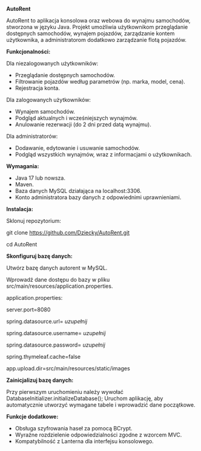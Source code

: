 **AutoRent**

AutoRent to aplikacja konsolowa oraz webowa do wynajmu samochodów, stworzona w języku Java. Projekt umożliwia użytkownikom przeglądanie dostępnych samochodów, wynajem pojazdów, zarządzanie kontem użytkownika, a administratorom dodatkowo zarządzanie flotą pojazdów.

**Funkcjonalności:**

Dla niezalogowanych użytkowników:
 - Przeglądanie dostępnych samochodów.
 - Filtrowanie pojazdów według parametrów (np. marka, model, cena).
 - Rejestracja konta.

Dla zalogowanych użytkowników:
 - Wynajem samochodów.
 - Podgląd aktualnych i wcześniejszych wynajmów.
 - Anulowanie rezerwacji (do 2 dni przed datą wynajmu).

Dla administratorów:
 - Dodawanie, edytowanie i usuwanie samochodów.
 - Podgląd wszystkich wynajmów, wraz z informacjami o użytkownikach.

**Wymagania:**
 - Java 17 lub nowsza.
 - Maven.
 - Baza danych MySQL działająca na localhost:3306.
 - Konto administratora bazy danych z odpowiednimi uprawnieniami.

**Instalacja:**

Sklonuj repozytorium:

  git clone https://github.com/Dziecky/AutoRent.git
  
  cd AutoRent

**Skonfiguruj bazę danych:**

 Utwórz bazę danych autorent w MySQL.

  Wprowadź dane dostępu do bazy w pliku src/main/resources/application.properties.
  
  application.properties:
  
  server.port=8080
  
  spring.datasource.url= _uzupełnij_
  
  spring.datasource.username= _uzupełnij_

  spring.datasource.password= _uzupełnij_
  
  spring.thymeleaf.cache=false
  
  app.upload.dir=src/main/resources/static/images
  

**Zainicjalizuj bazę danych:**
 
 Przy pierwszym uruchomieniu należy wywołać DatabaseInitializer.initializeDatabase();
 Uruchom aplikację, aby automatycznie utworzyć wymagane tabele i wprowadzić dane początkowe.


**Funkcje dodatkowe:**
 - Obsługa szyfrowania haseł za pomocą BCrypt.
 - Wyraźne rozdzielenie odpowiedzialności zgodne z wzorcem MVC.
 - Kompatybilność z Lanterna dla interfejsu konsolowego.

